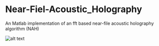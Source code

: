 # Near-Fiel-Acoustic_Holography
An Matlab implementation of an fft based near-file acoustic holography algorithm (NAH)

![alt text](ani.gif)
